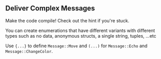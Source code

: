 ## Deliver Complex Messages

Make the code compile! Check out the hint if you're stuck.

<div class="hint">You can create enumerations that have different variants with different types
such as no data, anonymous structs, a single string, tuples, ...etc</div>

<div class="hint">

Use `{...}` to define `Message::Move` and `(...)` for `Message::Echo` and `Message::ChangeColor`.
</div>


